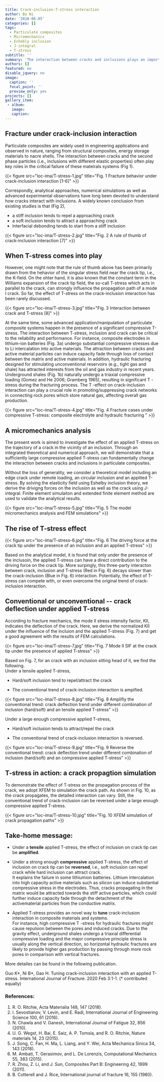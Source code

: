 ```yaml
---
title: Crack-inclusion-T-stress interaction
author: Bo Ni
date: '2020-06-05'
categories: []
tags:
  - Particulate composites
  - Micromechanics
  - Eshebly inclusion
  - J-integral
  - T-stress
subtitle: ''
summary: 'The interaction between cracks and inclusions plays an important role in the fracture behavior of particulate composites. It is commonly recognized that an inclusion stiffer than the matrix tends to deflect an approaching crack away while a softer inclusion attracts the crack. Here, we demonstrate by analytical modeling and numerical simulations that the <strong>crack-inclusion interaction</strong> can be tuned by an applied <strong>T-stress</strong>. Under a sufficiently large compressive applied T-stress, cracks can be attracted to stiffer inclusions while repelled by softer ones, thus reversing the conventional trend. Potential applications of this work include composite electrodes in <strong>lithium-ion batteries</strong> and <strong>hydraulic fracturing</strong>.'
authors: []
featured: no
disable_jquery: no
image:
  caption: ''
  focal_point: ''
  preview_only: yes
projects: []
gallery_item:
 - album: 
   image: 
   caption: 
---
```


##  **Fracture under crack-inclusion interaction**

Particulate composites are widely used in engineering applications and observed in nature, ranging from structural composites, energy storage materials to nacre shells. The interaction between cracks and the second phase particles (i.e., inclusions with different elastic properties) often play key roles in the critical failure of these mateirals systems (Fig 1). 
<div class="row">

  <!-- **__**   -->
</div>
<div class="row">
  <div class="col-12 col-lg-12">
    {{< figure src="loc-ima/T-stress-1.jpg" title="Fig. 1 Fracture behavior under crack-inclusion interaction [1-6]" >}}
  </div>
  <!-- <div class="col-12 col-lg-5">
    {{< video src="loc-video/brittle_graphene.mp4" >}}
  </div> -->
</div>

Correspondly, analytical approaches, numerical simulations as well as advanced experimental observations have long been devoted to understand how cracks interact with inclusions. A widely known conclusion from existing studies is that (Fig 2),
* a stiff inclusion tends to repel a approaching crack
* a soft inclusion tends to attract a approaching crack
* Interfacial debonding tends to start from a stiff inclusion
<div class="row">

  <!-- **__**   -->
</div>
<div class="row">
  <div class="col-12 col-lg-12">
    {{< figure src="loc-ima/T-stress-2.jpg" title="Fig. 2 A rule of thumb of crack-inclusion interaction [7]" >}}
  </div>
  <!-- <div class="col-12 col-lg-5">
    {{< video src="loc-video/brittle_graphene.mp4" >}}
  </div> -->
</div>

##  **When T-stress comes into play**

However, one might note that the rule of thumb above has been primarily drawn from the hehavior of the singular stress field near the crack tip, i.e., the K-field. On the ohter hand, it is also known that the constant term in the Williams expansion of the crack tip field, the so-call T-stress which acts in parallel to the crack, can strongly influence the propagation path of a mode I crack. So far, the effect of T-stress on the crack-inclusion interaction has been rarely discussed. 
<div class="row">

  <!-- **__**   -->
</div>
<div class="row">
  <div class="col-12 col-lg-12">
    {{< figure src="loc-ima/T-stress-3.jpg" title="Fig. 3 Interaction between crack and T-stress [8]" >}}
  </div>
  <!-- <div class="col-12 col-lg-5">
    {{< video src="loc-video/brittle_graphene.mp4" >}}
  </div> -->
</div>

At the same time, some advanced application/manipulation of particulate composite systems happen in the presence of a significant compressive T-stress. The interaction between T-stress, inclusion and crack can be critical to the reliability and performance. For instance, composite electrodes in lithium-ion batteries (Fig. 3a) undergo substantial compressive stresses due to Li intercalation into active materials. The attraction between cracks and active material particles can induce capacity fade through loss of contact between the matrix and active materials. In addition, hydraulic fracturing designed for stimulating unconventional reservoirs (e.g., tight gas and shale) has attracted interests from the oil and gas industry in recent years. Underground shales (Fig. 1b) naturally undergo a triaxial compressive loading (Gomez and He 2006; Gramberg 1965), resulting in significant T -stress during the fracturing process. The T -effect on crack-inclusion interaction can play a crucial role in promoting/suppressing crack networks in connecting rock pores which store natural gas, affecting overall gas production.

<div class="row">

  <!-- **__**   -->
</div>
<div class="row">
  <div class="col-12 col-lg-12">
    {{< figure src="loc-ima/T-stress-4.jpg" title="Fig. 4 Fracture cases under compressive T-stress: composite electrolyte and hydraulic fracturing " >}}
  </div>
  <!-- <div class="col-12 col-lg-5">
    {{< video src="loc-video/brittle_graphene.mp4" >}}
  </div> -->
</div>

## **A micromechanics analysis**

The present work is aimed to investigate the effect of an applied T-stress on the trajectory of a crack in the vicinity of an inclusion. Through an integrated theoretical and numerical approach, we will demonstrate that a sufficiently large compressive applied T-stress can fundamentally change the interaction between cracks and inclusions in particulate composites.

Without the loss of generality, we consider a theoretical model including an edge crack under remote loading, an circular inclusion and an applited T-stress. By solving the elasticity field using Eshelby inclusion theory, we derive the drivigng forces on the inclusion as well as the crack using J-integral. Finite element simulaiton and extended finite element method are used to validate the analytical results. 

<div class="row">

  <!-- **__**   -->
</div>
<div class="row">
  <div class="col-12 col-lg-12">
    {{< figure src="loc-ima/T-stress-5.jpg" title="Fig. 5 The model micromechanics analysis and FEM simulations" >}}
  </div>
  <!-- <div class="col-12 col-lg-5">
    {{< video src="loc-video/brittle_graphene.mp4" >}}
  </div> -->
</div>

## **The rise of T-stress effect**
<div class="row">

  <!-- **__**   -->
</div>
<div class="row">
  <div class="col-12 col-lg-12">
    {{< figure src="loc-ima/T-stress-6.jpg" title="Fig. 6 The driving force at the crack tip under the presence of an inclusion and an applied T-stress" >}}
  </div>
  <!-- <div class="col-12 col-lg-5">
    {{< video src="loc-video/brittle_graphene.mp4" >}}
  </div> -->
</div>

Based on the analytical model, it is found that only under the presence of the inclusoin, the applied T-stress can have a direct contribution to the driving force on the crack tip. More surpingly, this three-party interacton between crack, inclusion and T-stress (Red in Fig. 6) decays slower than the crack-inclusion (Blue in Fig. 6) interaction. Potentially, the effect of T-stress can compete with, or even overcome the original trend of crack-inclusion interaction. 

## **Conventional or unconventional -- crack deflection under applied T-stress**
According to fracture mechanics, the mode II stress intensity factor, KII, indicates the deflection of the crack. Here, we derive the normalized KII under the influence of the incluion and the applied T-stress (Fig. 7) and get a good agreement with the results of FEM calculations. 

<div class="row">

  <!-- **__**   -->
</div>
<div class="row">
  <div class="col-12 col-lg-12">
    {{< figure src="loc-ima/T-stress-7.jpg" title="Fig. 7 Mode II SIF at the crack tip under the presence of applied T-stress" >}}
  </div>
  <!-- <div class="col-12 col-lg-5">
    {{< video src="loc-video/brittle_graphene.mp4" >}}
  </div> -->
</div>

Based on Fig. 7, for an crack with an inclusion sitting head of it, we find the following.<br>
Under a tensile applied T-stress,
<div class="row">

* Hard/soft inclusion tend to repel/attract the crack
* The conventional trend of crack-inclusion interaction is ampified.

  <!-- **__**   -->
</div>
<div class="row">
  <div class="col-12 col-lg-12">
    {{< figure src="loc-ima/T-stress-8.jpg" title="Fig. 8 Amplifiy the conventional trend: crack deflection trend under different combination of inclusion (hard/soft) and an tensile applied T-stress" >}}
  </div>
  <!-- <div class="col-12 col-lg-5">
    {{< video src="loc-video/brittle_graphene.mp4" >}}
  </div> -->
</div>



Under a large enough compressive applied T-stress,

* Hard/soft inclusion tends to attract/repel the crack

* The conventional trend of crack-inclusion interaction is reversed.

<div class="row">

  <!-- **__**   -->
</div>
<div class="row">
  <div class="col-12 col-lg-12">
    {{< figure src="loc-ima/T-stress-9.jpg" title="Fig. 9 Reverse the conventional trend: crack deflection trend under different combination of inclusion (hard/soft) and an compressive applied T-stress" >}}
  </div>
  <!-- <div class="col-12 col-lg-5">
    {{< video src="loc-video/brittle_graphene.mp4" >}}
  </div> -->
</div>

## **T-stress in action: a crack propagtion simulation**
To demonstrate the effect of T-stress on the propagation process of the crack, we adopt XFEM to simulation the crack path. As shown in Fig. 10, as the crack propagates, the detailed interaction can vary. Still, the conventional trend of crack-inclusion can be reversed under a large enough compressive applied T-stress. 

<div class="row">

  <!-- **__**   -->
</div>
<div class="row">
  <div class="col-12 col-lg-12">
    {{< figure src="loc-ima/T-stress-10.jpg" title="Fig. 10 XFEM simulation of crack propagation paths" >}}
  </div>
  <!-- <div class="col-12 col-lg-5">
    {{< video src="loc-video/brittle_graphene.mp4" >}}
  </div> -->
</div>

## Take-home message:
* Under a **tensile** applied T-stress, the effect of inclusion on crack tip can be **amplified**.

* Under a strong enough **compressive** applied T-stress, the effect of inclusion on crack tip can be **reversed**, i.e., soft inclusion can repel crack while hard inclusion can attract crack. <br>
It explains the failure in some lithiumion batteries. Lithium intercalation into high capacity active materials such as silicon can induce substantial compressive stress in the electrodes. Thus, cracks propagating in the matrix would be attracted towards the stiff active particles, which could further induce capacity fade through the detachment of the activematerial particles from the conductive matrix.

* Applied T-stress provides an novel way to **tune** crack-inclusion interaction in composite materials and systems. <br>
For instance, high compressive T -stress for hydraulic fractures might cause repulsion between the pores and induced cracks. Due to the gravity effect, underground shales undergo a triaxial differential compressive loading and the major compressive principle stress is usually along the vertical direction, so horizontal hydraulic fractures are likely to provide higher gas production by passing through more rock pores in comparison with vertical fractures.<br>

More detailes can be found in the following publication.<br>

Guo K*, Ni B*, Gao H. Tuning crack-inclusion interaction with an applied T-stress. International Journal of Fracture. 2020 Feb 3:1-1. (* contributed equally)

### References:
1. R. O. Ritchie, Acta Materialia 148, 147 (2018). 
2. I. Sevostianov, V. Levin, and E. Radi, International Journal of Engineering Science 100, 61 (2016). 
3. N. Chawla and V. Ganesh, International Journal of Fatigue 32, 856 (2010).
4. U. G. Wegst, H. Bai, E. Saiz, A. P. Tomsia, and R. O. Ritchie, Nature materials 14, 23 (2015). 
5. J. Song, C. Fan, H. Ma, L. Liang, and Y. Wei, Acta Mechanica Sinica 34, 143 (2018). 
6. M. Ambati, T. Gerasimov, and L. De Lorenzis, Computational Mechanics 55, 383 (2015). 
7. R. Zhou, Z. Li, and J. Sun, Composites Part B: Engineering 42, 1999 (2011).
8. B. Cotterell and J. Rice, International journal of fracture 16, 155 (1980).


